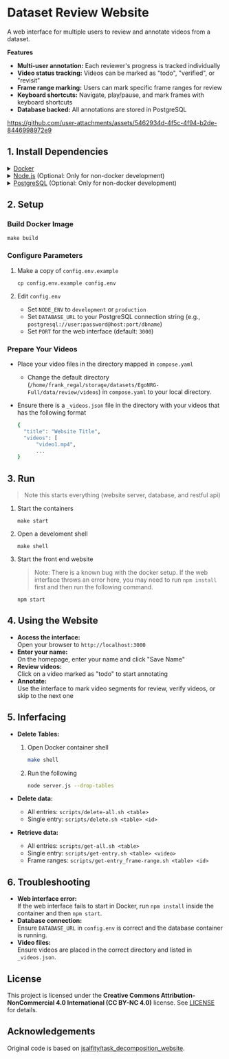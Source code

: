 # Dataset Review Website

A web interface for multiple users to review and annotate videos from a dataset.

**Features**

- **Multi-user annotation:** Each reviewer's progress is tracked individually
- **Video status tracking:** Videos can be marked as "todo", "verified", or "revisit"
- **Frame range marking:** Users can mark specific frame ranges for review
- **Keyboard shortcuts:** Navigate, play/pause, and mark frames with keyboard shortcuts
- **Database backed:** All annotations are stored in PostgreSQL


https://github.com/user-attachments/assets/5462934d-4f5c-4f94-b2de-8446998972e9


## 1. Install Dependencies
  <details>
  <summary><a href="https://docs.docker.com/engine/install/ubuntu/">Docker</a></summary>
  <br>

  Installation Guide: 🔗 https://docs.docker.com/engine/install/ubuntu/

  </details>
  <details>
  <summary><a href="">Node.js</a> (Optional: Only for non-docker development) </summary>
  <br>

  </details>  
  <details>
  <summary><a href="">PostgreSQL</a> (Optional: Only for non-docker development) </summary>
  <br>

  </details>  

## 2. Setup
### Build Docker Image
```shell
make build
```
### Configure Parameters
1. Make a copy of `config.env.example`
   
   ```shell
   cp config.env.example config.env
   ```
   
2. Edit `config.env`
   - Set `NODE_ENV` to `development` or `production`
   - Set `DATABASE_URL` to your PostgreSQL connection string (e.g., `postgresql://user:password@host:port/dbname`)
   - Set `PORT` for the web interface (default: `3000`)

### Prepare Your Videos

- Place your video files in the directory mapped in `compose.yaml`
   - Change the default directory (`/home/frank_regal/storage/datasets/EgoNRG-Full/data/review/videos`) in `compose.yaml` to your local directory.
- Ensure there is a `_videos.json` file in the directory with your videos that has the following format
  
  ```bash
  {
    "title": "Website Title",
    "videos": [
        "video1.mp4",
        ...
  }
  ```

## 3. Run
> Note this starts everything (website server, database, and restful api)

1. Start the containers

   ```shell
   make start
   ```

2. Open a develoment shell
      
   ```shell
   make shell
   ```

3. Start the front end website
   > Note: There is a known bug with the docker setup. If the web interface throws an error here, you may need to run `npm install` first and then run the following command.
   ```shell
   npm start
   ```

## 4. Using the Website

- **Access the interface:**  
  Open your browser to `http://localhost:3000`
- **Enter your name:**  
  On the homepage, enter your name and click "Save Name"
- **Review videos:**  
  Click on a video marked as "todo" to start annotating
- **Annotate:**  
  Use the interface to mark video segments for review, verify videos, or skip to the next one

## 5. Inferfacing

- **Delete Tables:**
  1. Open Docker container shell
     ```bash
     make shell
     ```
  2. Run the following
     ```bash
     node server.js --drop-tables
     ```

- **Delete data:**  
  - All entries: `scripts/delete-all.sh <table>`
  - Single entry: `scripts/delete.sh <table> <id>`
- **Retrieve data:**  
  - All entries: `scripts/get-all.sh <table>`
  - Single entry: `scripts/get-entry.sh <table> <video>`
  - Frame ranges: `scripts/get-entry_frame-range.sh <table> <id>`

## 6. Troubleshooting

- **Web interface error:**  
  If the web interface fails to start in Docker, run `npm install` inside the container and then `npm start`.
- **Database connection:**  
  Ensure `DATABASE_URL` in `config.env` is correct and the database container is running.
- **Video files:**  
  Ensure videos are placed in the correct directory and listed in `_videos.json`.


## License

This project is licensed under the **Creative Commons Attribution-NonCommercial 4.0 International (CC BY-NC 4.0)** license. See [LICENSE](LICENSE) for details.

## Acknowledgements

Original code is based on [jsalfity/task_decomposition_website](https://github.com/jsalfity/task_decomposition_website).
